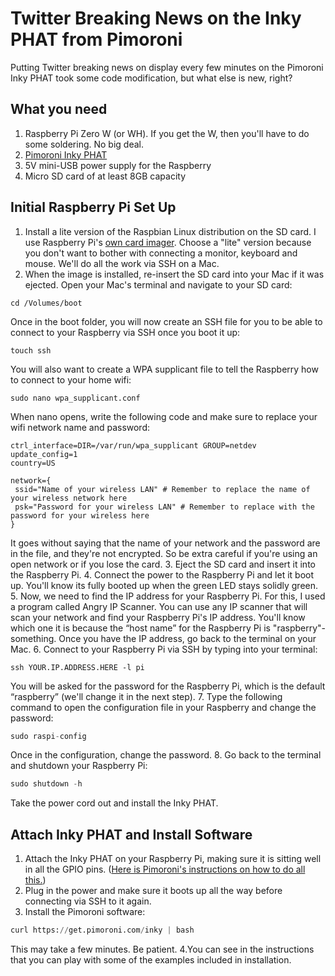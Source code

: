 # Twitter Breaking News on the Inky PHAT from Pimoroni

Putting Twitter breaking news on display every few minutes on the Pimoroni Inky PHAT took some code modification, but what else is new, right?

## What you need
1. Raspberry Pi Zero W (or WH). If you get the W, then you'll have to do some soldering. No big deal.
2. [Pimoroni Inky PHAT](https://shop.pimoroni.com/products/inky-phat?variant=12549254217811)
3. 5V mini-USB power supply for the Raspberry
4. Micro SD card of at least 8GB capacity

## Initial Raspberry Pi Set Up
1. Install a lite version of the Raspbian Linux distribution on the SD card. I use Raspberry Pi's [own card imager](https://www.raspberrypi.org/software/). Choose a "lite" version because you don't want to bother with connecting a monitor, keyboard and mouse. We'll do all the work via SSH on a Mac.
2. When the image is installed, re-insert the SD card into your Mac if it was ejected. Open your Mac's terminal and navigate to your SD card:
```
cd /Volumes/boot
```
Once in the boot folder, you will now create an SSH file for you to be able to connect to your Raspberry via SSH once you boot it up:
```
touch ssh
```
You will also want to create a WPA supplicant file to tell the Raspberry how to connect to your home wifi:
```
sudo nano wpa_supplicant.conf
```
When nano opens, write the following code and make sure to replace your wifi network name and password:
```
ctrl_interface=DIR=/var/run/wpa_supplicant GROUP=netdev
update_config=1
country=US

network={
 ssid="Name of your wireless LAN" # Remember to replace the name of your wireless network here
 psk="Password for your wireless LAN" # Remember to replace with the password for your wireless here
}
```
It goes without saying that the name of your network and the password are in the file, and they're not encrypted. So be extra careful if you're using an open network or if you lose the card.
3. Eject the SD card and insert it into the Raspberry Pi.
4. Connect the power to the Raspberry Pi and let it boot up. You'll know its fully booted up when the green LED stays solidly green.
5. Now, we need to find the IP address for your Raspberry Pi. For this, I used a program called Angry IP Scanner. You can use any IP scanner that will scan your network and find your Raspberry Pi's IP address. You'll know which one it is because the “host name” for the Raspberry Pi is "raspberry"-something. Once you have the IP address, go back to the terminal on your Mac.
6. Connect to your Raspberry Pi via SSH by typing into your terminal:
```
ssh YOUR.IP.ADDRESS.HERE -l pi
```
You will be asked for the password for the Raspberry Pi, which is the default “raspberry” (we'll change it in the next step).
7. Type the following command to open the configuration file in your Raspberry and change the password:
```python
sudo raspi-config
```
Once in the configuration, change the password.
8. Go back to the terminal and shutdown your Raspberry Pi:
```python
sudo shutdown -h
```
Take the power cord out and install the Inky PHAT.

## Attach Inky PHAT and Install Software
1. Attach the Inky PHAT on your Raspberry Pi, making sure it is sitting well in all the GPIO pins. ([Here is Pimoroni's instructions on how to do all this.](https://learn.pimoroni.com/tutorial/sandyj/getting-started-with-inky-phat))
2. Plug in the power and make sure it boots up all the way before connecting via SSH to it again.
3. Install the Pimoroni software:
```python
curl https://get.pimoroni.com/inky | bash
```
This may take a few minutes. Be patient.
4.You can see in the instructions that you can play with some of the examples included in installation.
